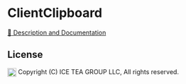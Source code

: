 ClientClipboard
====

[📙 Description and Documentation](https://docs.wisej.com/extensions/extensions/clientclipboard)

License
-------
<img src="http://iceteagroup.com/wp-content/uploads/2017/01/Square-64x64-trasp.png" height="20" align="top"> Copyright (C) ICE TEA GROUP LLC, All rights reserved.
